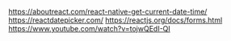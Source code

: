 https://aboutreact.com/react-native-get-current-date-time/
https://reactdatepicker.com/
https://reactjs.org/docs/forms.html
https://www.youtube.com/watch?v=tojwQEdI-QI
